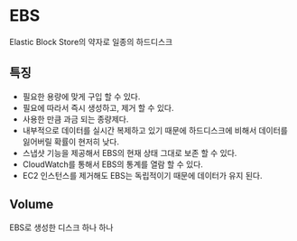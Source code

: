 # EBS

Elastic Block Store의 약자로 일종의 하드디스크

## 특징

- 필요한 용량에 맞게 구입 할 수 있다.
- 필요에 따라서 즉시 생성하고, 제거 할 수 있다.
- 사용한 만큼 과금 되는 종량제다.
- 내부적으로 데이터를 실시간 복제하고 있기 때문에 하드디스크에 비해서 데이터를 잃어버릴 확률이 현저히 낮다.
- 스냅샷 기능을 제공해서 EBS의 현재 상태 그대로 보존 할 수 있다.
- CloudWatch를 통해서 EBS의 통계를 열람 할 수 있다.
- EC2 인스턴스를 제거해도 EBS는 독립적이기 때문에 데이터가 유지 된다.

## Volume

EBS로 생성한 디스크 하나 하나

